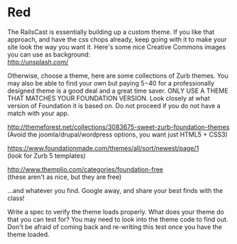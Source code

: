 # Red
The RailsCast is essentially building up a custom theme. If you like that approach, and have the css chops already, keep going with it to make your site look the way you want it.
Here's some nice Creative Commons images you can use as background:<br>
http://unsplash.com/

Otherwise, choose a theme, here are some collections of Zurb themes. You may also be able to find your own but paying $5-$40 for a professionally designed theme is a good deal and a great time saver.
ONLY USE A THEME THAT MATCHES YOUR FOUNDATION VERSION. Look closely at what version of Foundation it is based on. Do not proceed if you do not have a match with your app.

http://themeforest.net/collections/3083675-sweet-zurb-foundation-themes <br>(Avoid the joomla/drupal/wordpress options, you want just HTML5 + CSS3)

https://www.foundationmade.com/themes/all/sort/newest/page/1<br>
(look for Zurb 5 templates)

http://www.themplio.com/categories/foundation-free<br>
(these aren't as nice, but they are free)

...and whatever you find. Google away, and share your best finds with the class!

Write a spec to verify the theme loads properly. What does your theme do that you can test for? You may need to look into the theme code to find out. Don't be afraid of coming back and re-writing this test once you have the theme loaded.
